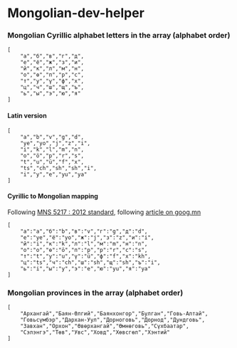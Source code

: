 # Mongolian-dev-helper


### Mongolian Cyrillic alphabet letters in the array (alphabet order)
```
[
	"а","б","в","г","д",
	"е","ё","ж","з","и",
	"й","к","л","м","н",
	"о","ө","п","р","с",
	"т","у","ү","ф","х",
	"ц","ч","ш","щ","ъ",
	"ь","ы","э","ю","я"
]
```


#### Latin version 
```
[
	"a","b","v","g","d",
	"ye","yo","j","z","i",
	"i","k","l","m","n",
	"o","ö","p","r","s",
	"t","u","ü","f","x",
	"ts","ch","sh","sh","i",
	"i","y","e","yu","ya"
]
```

#### Cyrillic to Mongolian mapping
Following [MNS 5217 : 2012 standard](https://estandard.gov.mn/standard/v/4635), following [article on goog.mn](https://gogo.mn/r/101115?fbclid=IwAR3dqT9nqimcDi_VbHeJ5p7nCTEp7fbyNY4ZRPa2EZKO-jYDLLr-I4IrMzs)
```
[
	"а":"a","б":"b","в":"v","г":"g","д":"d",
	"е":"ye","ё":"yo","ж":"j","з":"z","и":"i",
	"й":"i","к":"k","л":"l","м":"m","н":"n",
	"о":"o","ө":"ö","п":"p","р":"r","с":"s",
	"т":"t","у":"u","ү":"ü","ф":"f","х":"kh",
	"ц":"ts","ч":"ch","ш":"sh","щ":"sh","ъ":"i",
	"ь":"i","ы":"y","э":"e","ю":"yu","я":"ya"
]
```

### Mongolian provinces in the array (alphabet order)
```
[
	"Архангай","Баян-Өлгий","Баянхонгор","Булган","Говь-Алтай",
	"Говьсүмбэр","Дархан-Уул","Дорноговь","Дорнод","Дундговь",
	"Завхан","Орхон","Өвөрхангай","Өмнөговь","Сүхбаатар",
	"Сэлэнгэ","Төв","Увс","Ховд","Хөвсгөл","Хэнтий"
]
```
